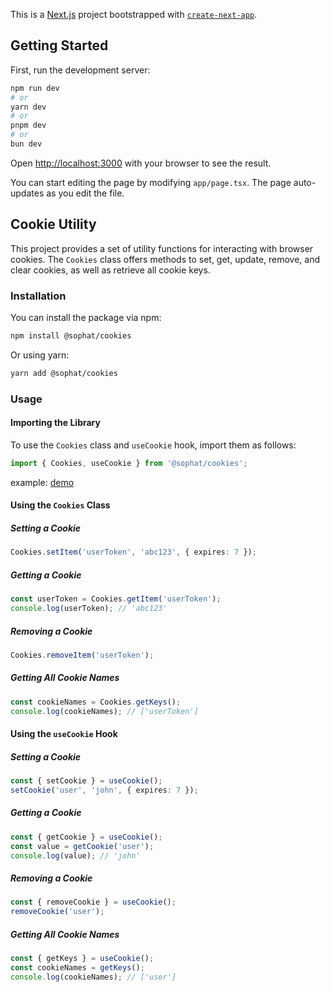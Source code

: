 This is a [Next.js](https://nextjs.org) project bootstrapped with [`create-next-app`](https://nextjs.org/docs/app/api-reference/cli/create-next-app).

## Getting Started

First, run the development server:

```bash
npm run dev
# or
yarn dev
# or
pnpm dev
# or
bun dev
```

Open [http://localhost:3000](http://localhost:3000) with your browser to see the result.

You can start editing the page by modifying `app/page.tsx`. The page auto-updates as you edit the file.

## Cookie Utility

This project provides a set of utility functions for interacting with browser cookies. The `Cookies` class offers methods to set, get, update, remove, and clear cookies, as well as retrieve all cookie keys.

### Installation

You can install the package via npm:

```bash
npm install @sophat/cookies
```

Or using yarn:

```bash
yarn add @sophat/cookies
```

### Usage

#### Importing the Library

To use the `Cookies` class and `useCookie` hook, import them as follows:

```typescript
import { Cookies, useCookie } from '@sophat/cookies';
```
example: [demo](https://github.com/pphatdev/cookies/blob/master/src/app/page.tsx)

#### Using the `Cookies` Class

##### Setting a Cookie

```typescript
Cookies.setItem('userToken', 'abc123', { expires: 7 });
```

##### Getting a Cookie

```typescript
const userToken = Cookies.getItem('userToken');
console.log(userToken); // 'abc123'
```

##### Removing a Cookie

```typescript
Cookies.removeItem('userToken');
```

##### Getting All Cookie Names

```typescript
const cookieNames = Cookies.getKeys();
console.log(cookieNames); // ['userToken']
```

#### Using the `useCookie` Hook

##### Setting a Cookie

```typescript
const { setCookie } = useCookie();
setCookie('user', 'john', { expires: 7 });
```

##### Getting a Cookie

```typescript
const { getCookie } = useCookie();
const value = getCookie('user');
console.log(value); // 'john'
```

##### Removing a Cookie

```typescript
const { removeCookie } = useCookie();
removeCookie('user');
```

##### Getting All Cookie Names

```typescript
const { getKeys } = useCookie();
const cookieNames = getKeys();
console.log(cookieNames); // ['user']
```